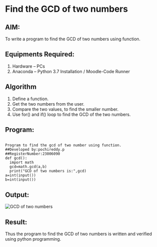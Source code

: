 # Find the GCD of two numbers

## AIM:
To write a program to find the GCD of two numbers using function.

## Equipments Required:
1. Hardware – PCs
2. Anaconda – Python 3.7 Installation / Moodle-Code Runner

## Algorithm
1. Define a function.
2. Get the two numbers from the user.
3. Compare the two values, to find the smaller number.
4. Use for() and if() loop to find the GCD of the two numbers.

## Program:
```

Program to find the gcd of two number using function.
##Developed by:pochireddy.p
##RegisterNumber:23006090
def gcd():
  import math
  gcd=math.gcd(a,b)
  print("GCD of two numbers is:",gcd)
a=int(input())
b=int(input())
```

## Output:

![GCD of two numbers](https://github.com/pochireddyp/GCD-of-two-numbers/assets/150232043/aae0ccd6-8bad-4959-9743-272e53718a5e)


## Result:
Thus the program to find the GCD of two numbers is written and verified using python programming.
